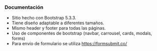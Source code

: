 ### Documentación
- Sitio hecho con Bootstrap 5.3.3.
- Tiene diseño adaptable a diferentes tamaños.
- Mismo header y footer para todas las páginas.
- Uso de componentes de bootstrap (navbar, carrousel, cards, modals, forms)
- Para envío de formulario se utiliza https://formsubmit.co/